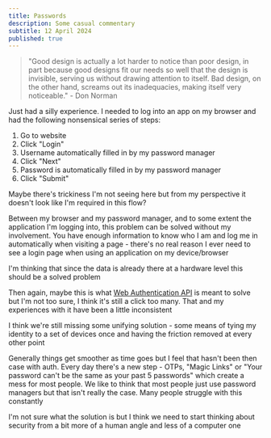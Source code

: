 ```yaml
---
title: Passwords
description: Some casual commentary
subtitle: 12 April 2024
published: true
---
```


> "Good design is actually a lot harder to notice than poor design, in part because good designs fit our needs so well that the design is invisible, serving us without drawing attention to itself. Bad design, on the other hand, screams out its inadequacies, making itself very noticeable." - Don Norman

Just had a silly experience. I needed to log into an app on my browser and had the following nonsensical series of steps:

1. Go to website
2. Click "Login"
3. Username automatically filled in by my password manager
4. Click "Next"
5. Password is automatically filled in by my password manager
6. Click "Submit"

Maybe there's trickiness I'm not seeing here but from my perspective it doesn't look like I'm required in this flow?

Between my browser and my password manager, and to some extent the application I'm logging into, this problem can be solved without my involvement. You have enough information to know who I am and log me in automatically when visiting a page - there's no real reason I ever need to see a login page when using an application on my device/browser

I'm thinking that since the data is already there at a hardware level this should be a solved problem

Then again, maybe this is what [Web Authentication API](https://developer.mozilla.org/en-US/docs/Web/API/Web_Authentication_API) is meant to solve but I'm not too sure, I think it's still a click too many. That and my experiences with it have been a little inconsistent

I think we're still missing some unifying solution - some means of tying my identity to a set of devices once and having the friction removed at every other point

Generally things get smoother as time goes but I feel that hasn't been then case with auth. Every day there's a new step - OTPs, "Magic Links" or "Your password can't be the same as your past 5 passwords" which create a mess for most people. We like to think that most people just use password managers but that isn't really the case. Many people struggle with this constantly

I'm not sure what the solution is but I think we need to start thinking about security from a bit more of a human angle and less of a computer one
